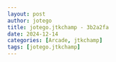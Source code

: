 ```yaml
---
layout: post
author: jotego
title: jotego.jtkchamp - 3b2a2fa
date: 2024-12-14
categories: [Arcade, jtkchamp]
tags: [jotego.jtkchamp]
---
```


